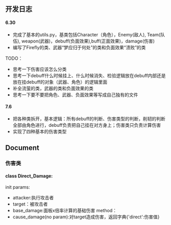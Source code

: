 ## 开发日志
#### 6.30
- 完成了基本的utils.py，基类包括Character（角色），Enemy(敌人), Team(队伍), weapon(武器)，debuff(负面效果),buff(正面效果)，damage(伤害)
- 编写了Firefly的类、武器“梦应归于何处”的类和负面效果“溃败”的类

TODO：
- 思考一下伤害应该怎么分类
- 思考一下debuff什么时候挂上、什么时候消失、检验逻辑放在debuff内部还是放在挂debuff的对象（武器、角色）的逻辑里面
- 补全流萤的类，武器的类和负面效果的类
- 思考一下要不要把角色、武器、负面效果等写成自己独有的文件
#### 7.6
- 把各种类拆开，基本逻辑：所有debuff的判断、伤害类型的判断，削韧的判断全部由角色进行，debuff负责把自己挂在对方身上；伤害类只负责计算伤害
- 实现了四种基本的伤害类型

## Document
### 伤害类
#### class Direct_Damage:
init params: 
- attacker:执行攻击者
- target：被攻击者
- base_damage:面板x倍率计算的基础伤害
method：
- cause_damage(no param):对target造成伤害，返回字典{'direct':伤害值}